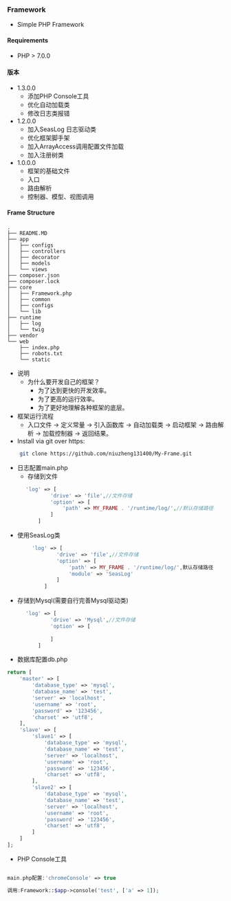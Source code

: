 ### Framework
- Simple PHP Framework
#### Requirements
  - PHP > 7.0.0
#### 版本
- 1.3.0.0
    - 添加PHP Console工具
    - 优化自动加载类
    - 修改日志类报错
- 1.2.0.0
    - 加入SeasLog 日志驱动类
    - 优化框架脚手架
    - 加入ArrayAccess调用配置文件加载
    - 加入注册树类
- 1.0.0.0
    - 框架的基础文件
    - 入口
    - 路由解析
    - 控制器、模型、视图调用
#### Frame Structure
    .
    ├── README.MD
    ├── app
    │   ├── configs
    │   ├── controllers
    │   ├── decorator
    │   ├── models
    │   └── views
    ├── composer.json
    ├── composer.lock
    ├── core
    │   ├── Framework.php
    │   ├── common
    │   ├── configs
    │   └── lib
    ├── runtime
    │   ├── log
    │   └── twig
    ├── vendor
    └── web
        ├── index.php
        ├── robots.txt
        └── static
- 说明
  - 为什么要开发自己的框架？
      - 为了达到更快的开发效率。
      - 为了更高的运行效率。
      - 为了更好地理解各种框架的底层。
- 框架运行流程
  - 入口文件 -> 定义常量 -> 引入函数库 -> 自动加载类 -> 启动框架 -> 路由解析 -> 加载控制器 -> 返回结果。
- Install via git over https:
```bash
    git clone https://github.com/niuzheng131400/My-Frame.git
```
- 日志配置main.php
  - 存储到文件
```php  
      'log' => [
              'drive' => 'file',//文件存储
              'option' => [
                  'path' => MY_FRAME . '/runtime/log/',//默认存储路径
              ]
          ]
```      
  - 使用SeasLog类
```php  
        'log' => [
                'drive' => 'file',//文件存储
                'option' => [
                    'path' => MY_FRAME . '/runtime/log/',默认存储路径
                    'module' => 'SeasLog'
                ]
            ]
```
  - 存储到Mysql(需要自行完善Mysql驱动类)
```php  
      'log' => [
              'drive' => 'Mysql',//文件存储
              'option' => [
                  
              ]
          ]
```
- 数据库配置db.php 
```php
return [
    'master' => [
        'database_type' => 'mysql',
        'database_name' => 'test',
        'server' => 'localhost',
        'username' => 'root',
        'password' => '123456',
        'charset' => 'utf8',
    ],
    'slave' => [
        'slave1' => [
            'database_type' => 'mysql',
            'database_name' => 'test',
            'server' => 'localhost',
            'username' => 'root',
            'password' => '123456',
            'charset' => 'utf8',
        ],
        'slave2' => [
            'database_type' => 'mysql',
            'database_name' => 'test',
            'server' => 'localhost',
            'username' => 'root',
            'password' => '123456',
            'charset' => 'utf8',
        ]
    ]
];
```
- PHP Console工具
```php

main.php配置:'chromeConsole' => true

调用:Framework::$app->console('test', ['a' => 1]);

``` 
    
